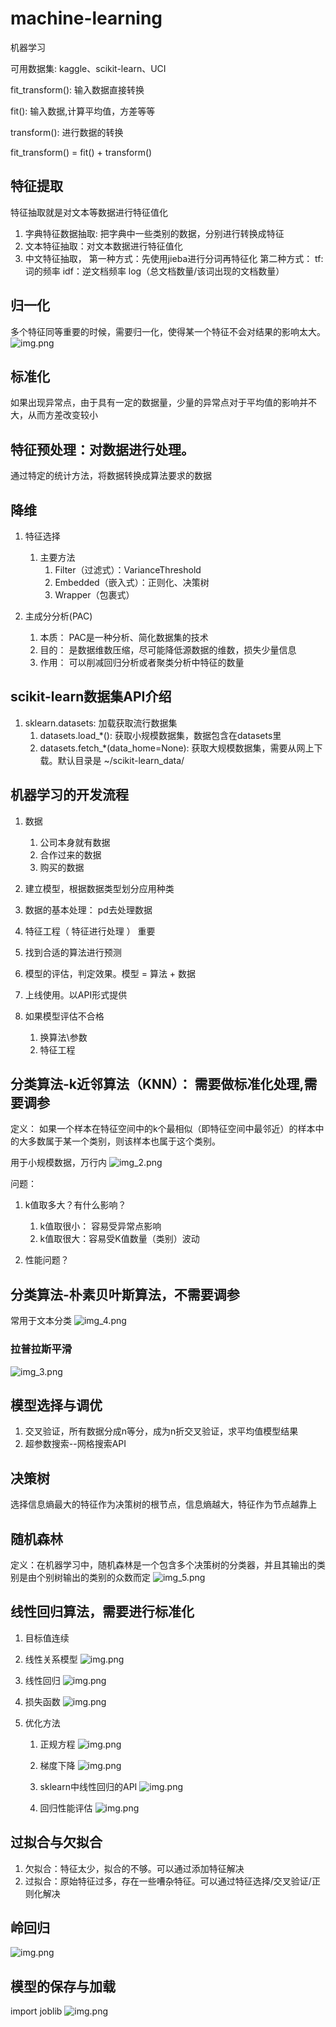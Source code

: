 # machine-learning
机器学习

可用数据集: kaggle、scikit-learn、UCI

fit_transform(): 输入数据直接转换

fit(): 输入数据,计算平均值，方差等等

transform(): 进行数据的转换

fit_transform() = fit() + transform()
 
## 特征提取
特征抽取就是对文本等数据进行特征值化
1. 字典特征数据抽取: 把字典中一些类别的数据，分别进行转换成特征
2. 文本特征抽取：对文本数据进行特征值化
3. 中文特征抽取，
   第一种方式：先使用jieba进行分词再特征化
   第二种方式： tf: 词的频率
              idf：逆文档频率  log（总文档数量/该词出现的文档数量）
   

## 归一化
多个特征同等重要的时候，需要归一化，使得某一个特征不会对结果的影响太大。
![img.png](img/img.png)

## 标准化
如果出现异常点，由于具有一定的数据量，少量的异常点对于平均值的影响并不大，从而方差改变较小

## 特征预处理：对数据进行处理。
通过特定的统计方法，将数据转换成算法要求的数据

## 降维
1. 特征选择
     1. 主要方法
        1. Filter（过滤式）：VarianceThreshold
        2. Embedded（嵌入式）：正则化、决策树
        3. Wrapper（包裹式）  

2. 主成分分析(PAC)
    1. 本质： PAC是一种分析、简化数据集的技术
    2. 目的： 是数据维数压缩，尽可能降低源数据的维数，损失少量信息
    3. 作用： 可以削减回归分析或者聚类分析中特征的数量


## scikit-learn数据集API介绍
1. sklearn.datasets: 加载获取流行数据集
    1. datasets.load_*(): 获取小规模数据集，数据包含在datasets里
    2. datasets.fetch_*(data_home=None): 获取大规模数据集，需要从网上下载。默认目录是  ~/scikit-learn_data/


## 机器学习的开发流程
1. 数据
    1. 公司本身就有数据
    2. 合作过来的数据
    3. 购买的数据
    
2. 建立模型，根据数据类型划分应用种类
3. 数据的基本处理： pd去处理数据
4. 特征工程（ 特征进行处理 ） 重要
5. 找到合适的算法进行预测
6. 模型的评估，判定效果。模型 = 算法 + 数据
7. 上线使用。以API形式提供
8. 如果模型评估不合格
    1. 换算法\参数
    2. 特征工程


## 分类算法-k近邻算法（KNN）： 需要做标准化处理,需要调参
定义： 如果一个样本在特征空间中的k个最相似（即特征空间中最邻近）的样本中的大多数属于某一个类别，则该样本也属于这个类别。

用于小规模数据，万行内
![img_2.png](img/img_2.png)

问题：
1. k值取多大？有什么影响？
    1. k值取很小： 容易受异常点影响
    2. k值取很大：容易受K值数量（类别）波动
    
2. 性能问题？

## 分类算法-朴素贝叶斯算法，不需要调参
常用于文本分类
![img_4.png](img/img_4.png)

### 拉普拉斯平滑
![img_3.png](img/img_3.png)


## 模型选择与调优
1. 交叉验证，所有数据分成n等分，成为n折交叉验证，求平均值模型结果
2. 超参数搜索--网格搜索API

## 决策树
选择信息熵最大的特征作为决策树的根节点，信息熵越大，特征作为节点越靠上

## 随机森林
定义：在机器学习中，随机森林是一个包含多个决策树的分类器，并且其输出的类别是由个别树输出的类别的众数而定
![img_5.png](img/img_5.png)

## 线性回归算法，需要进行标准化
1. 目标值连续
2. 线性关系模型
![img.png](img/线性关系模型.png)
   
3. 线性回归
![img.png](img/线性回归.png)
   
4. 损失函数
![img.png](img/损失函数.png)
   
5. 优化方法
    1. 正规方程
    ![img.png](img/正规方程.png)
       
    2. 梯度下降
    ![img.png](img/梯度下降.png) 
       
    3. sklearn中线性回归的API
    ![img.png](img/api.png)
       
    4. 回归性能评估
    ![img.png](img/回归性能.png)
       
## 过拟合与欠拟合
1. 欠拟合：特征太少，拟合的不够。可以通过添加特征解决
2. 过拟合：原始特征过多，存在一些嘈杂特征。可以通过特征选择/交叉验证/正则化解决

## 岭回归
![img.png](img/岭回归.png)

## 模型的保存与加载
import joblib
![img.png](img/模型保存与加载.png)